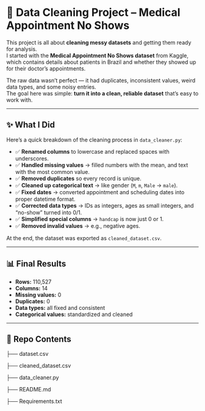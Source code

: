 # 🧹 Data Cleaning Project – Medical Appointment No Shows  

This project is all about **cleaning messy datasets** and getting them ready for analysis.  
I started with the **Medical Appointment No Shows dataset** from Kaggle, which contains details about patients in Brazil and whether they showed up for their doctor’s appointments.  

The raw data wasn’t perfect — it had duplicates, inconsistent values, weird data types, and some noisy entries.  
The goal here was simple: **turn it into a clean, reliable dataset** that’s easy to work with.  

---

## ✨ What I Did
Here’s a quick breakdown of the cleaning process in `data_cleaner.py`:

- ✅ **Renamed columns** to lowercase and replaced spaces with underscores.  
- ✅ **Handled missing values** → filled numbers with the mean, and text with the most common value.  
- ✅ **Removed duplicates** so every record is unique.  
- ✅ **Cleaned up categorical text** → like gender (`M`, `m`, `Male` → `male`).  
- ✅ **Fixed dates** → converted appointment and scheduling dates into proper datetime format.  
- ✅ **Corrected data types** → IDs as integers, ages as small integers, and “no-show” turned into 0/1.  
- ✅ **Simplified special columns** → `handcap` is now just 0 or 1.  
- ✅ **Removed invalid values** → e.g., negative ages.  

At the end, the dataset was exported as `cleaned_dataset.csv`.

---

## 📊 Final Results
- **Rows:** 110,527  
- **Columns:** 14  
- **Missing values:** 0  
- **Duplicates:** 0  
- **Data types:** all fixed and consistent  
- **Categorical values:** standardized and cleaned  

---

## 📂 Repo Contents

├── dataset.csv 

├── cleaned_dataset.csv 

├── data_cleaner.py 

├── README.md

├── Requirements.txt
